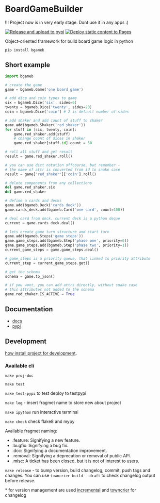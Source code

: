# BoardGameBuilder

!!! Project now is in very early stage. Dont use it in any apps :)

[![Release and upload to pypi](https://github.com/KonstantinKlepikov/BoardGameBuilder/actions/workflows/release.yml/badge.svg)](https://github.com/KonstantinKlepikov/BoardGameBuilder/actions/workflows/release.yml)
[![Deploy static content to Pages](https://github.com/KonstantinKlepikov/BoardGameBuilder/actions/workflows/build-docs.yml/badge.svg)](https://github.com/KonstantinKlepikov/BoardGameBuilder/actions/workflows/build-docs.yml)

Object-oriented framework for build board game logic in python

`pip install bgameb`

## Short example

```python
import bgameb

# create the game
game = bgameb.Game('one board game')

# add dice and coin types to game
six = bgameb.Dice('six', sides=6)
twenty = bgameb.Dice('twenty', sides=20)
coin = bgameb.Dice('coin') # 2 is default number of sides

# add shaker and add count of stuff to shaker
game.add(bgameb.Shaker('red shaker'))
for stuff in [six, twenty, coin]:
    game.red_shaker.add(stuff)
    # change coont of dices in shaker
    game.red_shaker[stuff.id].count = 50

# roll all stuff and get result
result = game.red_shaker.roll()

# you can use dict notation offcourse, but remember -
# the name of attr is converted from id to snake case
result = game['red_shaker']['coin'].roll()

# delete components from any collections
del game.red_shaker.six
del game.red_shaker

# define a cards and decks
game.add(bgameb.Deck('cards deck'))
game.cards_deck.add(bgameb.Card('one card', count=100))

# deal card from deck. current deck is a python deque
current = game.cards_deck.deal()

# lets create game turn structure and start turn
game.add(bgameb.Steps('game steps'))
game.game_steps.add(bgameb.Step('phase one', priority=0))
game.game_steps.add(bgameb.Step('phase two', priority=1))
current_game_steps = game.game_steps.deal()

# game_steps is a priority queue, that linked to priority attribute
current_step = current_game_steps.get()

# get the schema
schema = game.to_json()

# if you wont, you can add attrs directly, without snake case
# this attributes not added to the schema
game.red_chaker.IS_ACTIVE = True
```

## Documentation

- [docs](https://konstantinklepikov.github.io/BoardGameBuilder/)
- [pypi](https://pypi.org/project/bgameb/)

## Development

[how install project for development](https://konstantinklepikov.github.io/BoardGameBuilder/usage.html).

### Available cli

`make proj-doc`

`make test`

`make test-pypi` to test deploy to testpypi

`make log` - insert fragmet name to store new about project

`make ipython` run interactive terminal

`make check` check flake8 and mypy

Available fragmet naming:

- .feature: Signifying a new feature.
- .bugfix: Signifying a bug fix.
- .doc: Signifying a documentation improvement.
- .removal: Signifying a deprecation or removal of public API.
- .misc: A ticket has been closed, but it is not of interest to users.

`make release` - to bump version, build changelog, commit, push tags and changes. You can use `towncrier build --draft` to check changelog output before release.

\* for version management are used [incremental](https://github.com/twisted/incremental) and [towncrier](https://pypi.org/project/towncrier/) for changelog

